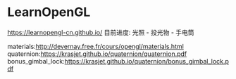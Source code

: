 # LearnOpenGL

https://learnopengl-cn.github.io/
目前进度: 光照 - 投光物 - 手电筒

materials:http://devernay.free.fr/cours/opengl/materials.html
quaternion:https://krasjet.github.io/quaternion/quaternion.pdf
bonus_gimbal_lock:https://krasjet.github.io/quaternion/bonus_gimbal_lock.pdf